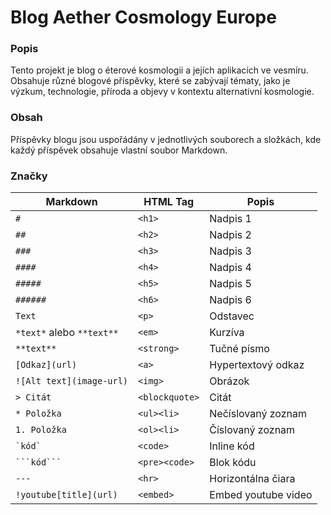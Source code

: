 # Blog Aether Cosmology Europe

### Popis
Tento projekt je blog o éterové kosmologii a jejích aplikacích ve vesmíru. Obsahuje různé blogové příspěvky, které se zabývají tématy, jako je výzkum, technologie, příroda a objevy v kontextu alternativní kosmologie.

### Obsah
Příspěvky blogu jsou uspořádány v jednotlivých souborech a složkách, kde každý příspěvek obsahuje vlastní soubor Markdown.

### Značky

| Markdown               | HTML Tag             | Popis                     |
|-----------------------|----------------------|---------------------------|
| `#`                   | `<h1>`               | Nadpis 1                  |
| `##`                  | `<h2>`               | Nadpis 2                  |
| `###`                 | `<h3>`               | Nadpis 3                  |
| `####`                | `<h4>`               | Nadpis 4                  |
| `#####`               | `<h5>`               | Nadpis 5                  |
| `######`              | `<h6>`               | Nadpis 6                  |
| `Text`                | `<p>`                | Odstavec                  |
| `*text*` alebo `**text**` | `<em>`         | Kurzíva                   |
| `**text**`           | `<strong>`           | Tučné písmo               |
| `[Odkaz](url)`       | `<a>`                | Hypertextový odkaz        |
| `![Alt text](image-url)` | `<img>`          | Obrázok                   |
| `> Citát`            | `<blockquote>`       | Citát                     |
| `* Položka`          | `<ul><li>`           | Nečíslovaný zoznam        |
| `1. Položka`         | `<ol><li>`           | Číslovaný zoznam          |
| `` `kód` ``          | `<code>`             | Inline kód                |
| `` ```kód``` ``      | `<pre><code>`        | Blok kódu                 |
| `---`                 | `<hr>`               | Horizontálna čiara        |
| `!youtube[title](url)`| `<embed>`           | Embed youtube video       |
